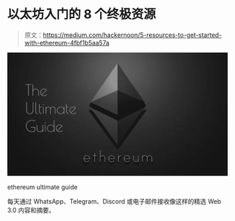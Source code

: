 # 以太坊入门的 8 个终极资源

> 原文：<https://medium.com/hackernoon/5-resources-to-get-started-with-ethereum-4fbf1b5aa57a>

![](img/bfc34f0cda501f23b46aafbb368b1c09.png)

ethereum ultimate guide

每天通过 WhatsApp、Telegram、Discord 或电子邮件接收像这样的精选 Web 3.0 内容和摘要。